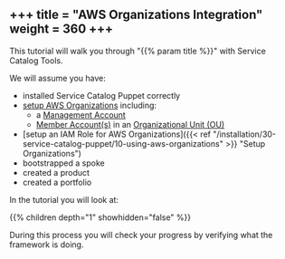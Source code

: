 +++
title = "AWS Organizations Integration"
weight = 360
+++
---

This tutorial will walk you through "{{% param title %}}" with Service Catalog Tools.

We will assume you have:

 - installed Service Catalog Puppet correctly
 - [setup AWS Organizations](https://docs.aws.amazon.com/organizations/latest/userguide/orgs_tutorials_basic.html) including: 
   - a [Management Account](https://docs.aws.amazon.com/organizations/latest/userguide/orgs_getting-started_concepts.html)
   - [Member Account(s)](https://docs.aws.amazon.com/organizations/latest/userguide/orgs_getting-started_concepts.html) in an [Organizational Unit (OU)](https://docs.aws.amazon.com/organizations/latest/userguide/orgs_getting-started_concepts.html)
 - [setup an IAM Role for AWS Organizations]({{< ref "/installation/30-service-catalog-puppet/10-using-aws-organizations" >}} "Setup Organizations")
 - bootstrapped a spoke
 - created a product
 - created a portfolio

In the tutorial you will look at:

{{% children depth="1" showhidden="false" %}}

During this process you will check your progress by verifying what the framework is doing. 


